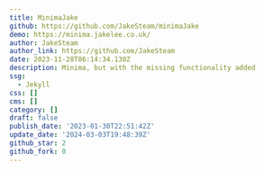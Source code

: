 ```yaml
---
title: MinimaJake
github: https://github.com/JakeSteam/minimaJake
demo: https://minima.jakelee.co.uk/
author: JakeSteam
author_link: https://github.com/JakeSteam
date: 2023-11-28T06:14:34.130Z
description: Minima, but with the missing functionality added
ssg:
  - Jekyll
css: []
cms: []
category: []
draft: false
publish_date: '2023-01-30T22:51:42Z'
update_date: '2024-03-03T19:48:39Z'
github_star: 2
github_fork: 0
---
```

